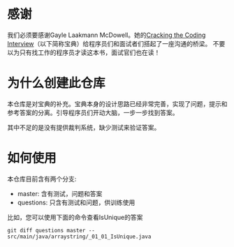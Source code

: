 # 感谢
我们必须要感谢Gayle Laakmann McDowell。她的[Cracking the Coding Interview](http://amzn.to/2zTpjdP)（以下简称宝典）给程序员们和面试者们搭起了一座沟通的桥梁。
不要以为只有找工作的程序员才读这本书，面试官们也在读！

# 为什么创建此仓库
本仓库是对宝典的补充。宝典本身的设计思路已经非常完善，实现了问题，提示和参考答案的分离。引导程序员们开动大脑，一步一步找到答案。

其中不足的是没有提供裁判系统，缺少测试来验证答案。

# 如何使用
本仓库目前含有两个分支:
- master: 含有测试，问题和答案
- questions: 只含有测试和问题，供训练使用

比如，您可以使用下面的命令查看IsUnique的答案

```git diff questions master -- src/main/java/arraystring/_01_01_IsUnique.java```
